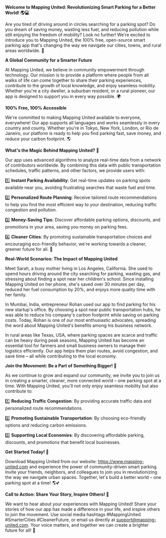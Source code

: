 **Welcome to Mapping United: Revolutionizing Smart Parking for a Better World! 🌎💻**

Are you tired of driving around in circles searching for a parking spot? Do you dream of saving money, wasting less fuel, and reducing pollution while still enjoying the freedom of mobility? Look no further! We're excited to introduce you to Mapping United, the 100% free, open-source smart parking app that's changing the way we navigate our cities, towns, and rural areas worldwide. 🌟

**A Global Community for a Smarter Future**

At Mapping United, we believe in community empowerment through technology. Our mission is to provide a platform where people from all walks of life can come together to share their parking experiences, contribute to the growth of local knowledge, and enjoy seamless mobility. Whether you're a city dweller, a suburban resident, or a rural pioneer, our app is designed to support you in every way possible. 🌍

**100% Free, 100% Accessible**

We're committed to making Mapping United available to everyone, everywhere! Our app supports all languages and works seamlessly in every country and county. Whether you're in Tokyo, New York, London, or Rio de Janeiro, our platform is ready to help you find parking fast, save money, and reduce your carbon footprint. 🌎

**What's the Magic Behind Mapping United? 🔮**

Our app uses advanced algorithms to analyze real-time data from a network of contributors worldwide. By combining this data with public transportation schedules, traffic patterns, and other factors, we provide users with:

1️⃣ **Instant Parking Availability**: Get real-time updates on parking spots available near you, avoiding frustrating searches that waste fuel and time.

2️⃣ **Personalized Route Planning**: Receive tailored route recommendations to help you find the most efficient way to your destination, reducing traffic congestion and pollution.

3️⃣ **Money-Saving Tips**: Discover affordable parking options, discounts, and promotions in your area, saving you money on parking fees.

4️⃣ **Cleaner Cities**: By promoting sustainable transportation choices and encouraging eco-friendly behavior, we're working towards a cleaner, greener future for all. 🌱

**Real-World Scenarios: The Impact of Mapping United**

Meet Sarah, a busy mother living in Los Angeles, California. She used to spend hours driving around the city searching for parking, wasting gas, and stressing about finding a spot near her children's school. Since installing Mapping United on her phone, she's saved over 30 minutes per day, reduced her fuel consumption by 20%, and enjoys more quality time with her family.

In Mumbai, India, entrepreneur Rohan used our app to find parking for his new startup's office. By choosing a spot near public transportation hubs, he was able to reduce his company's carbon footprint while saving on parking costs. Today, Rohan is one of our most enthusiastic advocates, spreading the word about Mapping United's benefits among his business network.

In rural areas like Texas, USA, where parking spaces are scarce and traffic can be heavy during peak seasons, Mapping United has become an essential tool for farmers and small business owners to manage their logistics efficiently. Our app helps them plan routes, avoid congestion, and save time – all while contributing to the local economy.

**Join the Movement: Be a Part of Something Bigger! 🌟**

As we continue to grow and expand our community, we invite you to join us in creating a smarter, cleaner, more connected world – one parking spot at a time. With Mapping United, you'll not only enjoy seamless mobility but also contribute to:

1️⃣ **Reducing Traffic Congestion**: By providing accurate traffic data and personalized route recommendations.

2️⃣ **Promoting Sustainable Transportation**: By choosing eco-friendly options and reducing carbon emissions.

3️⃣ **Supporting Local Economies**: By discovering affordable parking, discounts, and promotions that benefit local businesses.

**Get Started Today! 🚀**

Download Mapping United from our website: https://www.mapping-united.com and experience the power of community-driven smart parking. Invite your friends, neighbors, and colleagues to join you in revolutionizing the way we navigate urban spaces. Together, let's build a better world – one parking spot at a time! 🌎💕

**Call to Action: Share Your Story, Inspire Others! 💬**

We want to hear about your experiences with Mapping United! Share your stories of how our app has made a difference in your life, and inspire others to join the movement. Use social media hashtags #MappingUnited #SmarterCities #CleanerFuture, or email us directly at [support@mapping-united.com](mailto:support@mapping-united.com). Your voice matters, and together we can create a brighter future for all! 🌟
